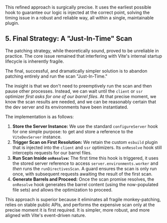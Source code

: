 This refined approach is surgically precise. It uses the earliest possible hook to guarantee our logic is injected at the correct point, solving the timing issue in a robust and reliable way, all within a single, maintainable plugin.

## 5. Final Strategy: A "Just-In-Time" Scan

The patching strategy, while theoretically sound, proved to be unreliable in practice. The core issue remained that interfering with Vite's internal startup lifecycle is inherently fragile.

The final, successful, and dramatically simpler solution is to abandon patching entirely and run the scan "Just-In-Time."

The insight is that we don't need to preemptively run the scan and then pause other processes. Instead, we can wait until the `client` or `ssr` optimizer *first asks for one of our barrel files*. At that precise moment, we know the scan results are needed, and we can be reasonably certain that the dev server and its environments have been instantiated.

The implementation is as follows:
1.  **Store the Server Instance:** We use the standard `configureServer` hook for one simple purpose: to get and store a reference to the `ViteDevServer` instance.
2.  **Trigger Scan on First Resolution:** We retain the custom `esbuild` plugin that is injected into the `client` and `ssr` optimizers. Its `onResolve` hook still intercepts requests for our barrel files.
3.  **Run Scan Inside `onResolve`:** The first time this hook is triggered, it uses the stored server reference to access `server.environments.worker` and *then* runs the `runDirectivesScan`. A guard ensures the scan is only run once, with subsequent requests awaiting the result of the first scan.
4.  **Generate Barrels and Proceed:** Once the scan promise resolves, the `onResolve` hook generates the barrel content (using the now-populated file sets) and allows the optimization to proceed.

This approach is superior because it eliminates all fragile monkey-patching, relies on stable public APIs, and performs the expensive scan only at the precise moment it is first required. It is simpler, more robust, and more aligned with Vite's event-driven nature.
